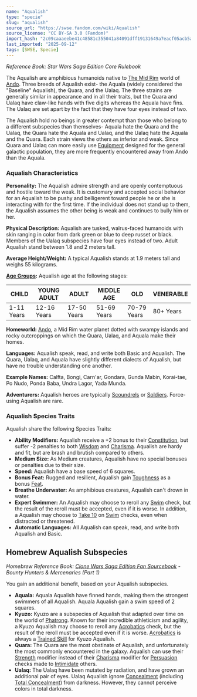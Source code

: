 ```yaml
---
name: "Aqualish"
type: "specie"
slug: "aqualish"
source_url: "https://swse.fandom.com/wiki/Aqualish"
source_license: "CC BY-SA 3.0 (Fandom)"
import_hash: "2c09caaaeebe41c48581c355041a84091dff19131649a7eacf05acb5a1514ee7"
last_imported: "2025-09-12"
tags: [SWSE, Specie]
---
```

*Reference Book: Star Wars Saga Edition Core Rulebook*

The Aqualish are amphibious humanoids native to [The Mid Rim](https://swse.fandom.com/wiki/The_Mid_Rim) world of [Ando](https://swse.fandom.com/wiki/Ando). Three breeds of Aqualish exist- the Aquala (widely considered the "Baseline" Aqualish), the Quara, and the Ualaq. The three strains are generally similar in appearance and in all their traits, but the Quara and Ualaq have claw-like hands with five digits whereas the Aquala have fins. The Ualaq are set apart by the fact that they have four eyes instead of two.

The Aqualish hold no beings in greater contempt than those who belong to a different subspecies than themselves- Aquala hate the Quara and the Ualaq, the Quara hate the Aquala and Ualaq, and the Ualaq hate the Aquala and the Quara. Each strain views the others as inferior and weak. Since Quara and Ualaq can more easily use [Equipment](https://swse.fandom.com/wiki/Equipment) designed for the general galactic population, they are more frequently encountered away from Ando than the Aquala.
### Aqualish Characteristics
**Personality:** The Aqualish admire strength and are openly contemptuous and hostile toward the weak. It is customary and accepted social behavior for an Aqualish to be pushy and belligerent toward people he or she is interacting with for the first time. If the individual does not stand up to them, the Aqualish assumes the other being is weak and continues to bully him or her.

**Physical Description:** Aqualish are tusked, walrus-faced humanoids with skin ranging in color from dark green or blue to deep russet or black. Members of the Ualaq subspecies have four eyes instead of two. Adult Aqualish stand between 1.8 and 2 meters tall.

**Average Height/Weight:** A typical Aqualish stands at 1.9 meters tall and weighs 55 kilograms.

**[Age Groups](https://swse.fandom.com/wiki/Age_Groups):** Aqualish age at the following stages:

| CHILD | YOUNG ADULT | ADULT | MIDDLE AGE | OLD | VENERABLE |
| --- | --- | --- | --- | --- | --- |
| 1-11 Years | 12-16 Years | 17-50 Years | 51-69 Years | 70-79 Years | 80+ Years |

**Homeworld:** [Ando](https://swse.fandom.com/wiki/Ando), a Mid Rim water planet dotted with swampy islands and rocky outcroppings on which the Quara, Ualaq, and Aquala make their homes.

**Languages:** Aqualish speak, read, and write both Basic and Aqualish. The Quara, Ualaq, and Aquala have slightly different dialects of Aqualish, but have no trouble understanding one another.

**Example Names:** Calfta, Bongi, Carn'ar, Gondara, Gunda Mabin, Korai-tae, Po Nudo, Ponda Baba, Undra Lagor, Yada Munda.

**Adventurers:** Aqualish heroes are typically [Scoundrels](https://swse.fandom.com/wiki/Scoundrels) or [Soldiers](https://swse.fandom.com/wiki/Soldiers). Force-using Aqualish are rare.

### Aqualish Species Traits
Aqualish share the following Species Traits: 
- **Ability Modifiers:** Aqualish receive a +2 bonus to their [Constitution](https://swse.fandom.com/wiki/Constitution), but suffer -2 penalties to both [Wisdom](https://swse.fandom.com/wiki/Wisdom) and [Charisma](https://swse.fandom.com/wiki/Charisma). Aqualish are hardy and fit, but are brash and brutish compared to others.
- **Medium Size:** As Medium creatures, Aqualish have no special bonuses or penalties due to their size.
- **Speed:** Aqualish have a base speed of 6 squares.
- **Bonus Feat:** Rugged and resilient, Aqualish gain [Toughness](https://swse.fandom.com/wiki/Toughness) as a bonus [Feat](https://swse.fandom.com/wiki/Feat).
- **Breathe Underwater:** As amphibious creatures, Aqualish can't drown in water.
- **Expert Swimmer:** An Aqualish may choose to reroll any [Swim](https://swse.fandom.com/wiki/Swim) check, but the result of the reroll must be accepted, even if it is worse. In addition, a Aqualish may choose to [Take 10](https://swse.fandom.com/wiki/Take_10) on [Swim](https://swse.fandom.com/wiki/Swim) checks, even when distracted or threatened.
- **Automatic Languages:** All Aqualish can speak, read, and write both Aqualish and Basic.

## Homebrew Aqualish Subspecies

*Homebrew Reference Book: [Clone Wars Saga Edition Fan Sourcebook](https://swse.fandom.com/wiki/Clone_Wars_Saga_Edition_Fan_Sourcebook) - Bounty Hunters & Mercenaries (Part 1)*

You gain an additional benefit, based on your Aqualish subspecies. 
- **Aquala:** Aquala Aqualish have finned hands, making them the strongest swimmers of all Aqualish. Aquala Aqualish gain a swim speed of 2 squares.
- **Kyuzo:** Kyuzo are a subspecies of Aqualish that adapted over time on the world of [Phatrong](https://swse.fandom.com/wiki/Phatrong). Known for their incredible athleticism and agility, a Kyuzo Aqualish may choose to reroll any [Acrobatics](https://swse.fandom.com/wiki/Acrobatics) check, but the result of the reroll must be accepted even if it is worse. [Acrobatics](https://swse.fandom.com/wiki/Acrobatics) is always a [Trained Skill](https://swse.fandom.com/wiki/Trained_Skill) for Kyuzo Aqualish.
- **Quara:** The Quara are the most obstinate of Aqualish, and unfortunately the most commonly encountered in the galaxy. Aqualish can use their [Strength](https://swse.fandom.com/wiki/Strength) modifier instead of their [Charisma](https://swse.fandom.com/wiki/Charisma) modifier for [Persuasion](https://swse.fandom.com/wiki/Persuasion) checks made to [Intimidate](https://swse.fandom.com/wiki/Intimidate) others.
- **Ualaq:** The Ualaq have been mutated by radiation, and have grown an additional pair of eyes. Ualaq Aqualish ignore [Concealment](https://swse.fandom.com/wiki/Concealment) (including [Total Concealment](https://swse.fandom.com/wiki/Total_Concealment)) from darkness. However, they cannot perceive colors in total darkness.
